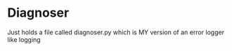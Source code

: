 # Diagnoser
Just holds a file called diagnoser.py which is MY version of an error logger like logging
